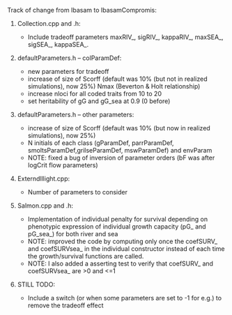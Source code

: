 Track of change from Ibasam to IbasamCompromis:  

1. Collection.cpp and .h:
	- Include tradeoff parameters maxRIV_, sigRIV_, kappaRIV_, maxSEA_, sigSEA_, kappaSEA_.
	
2. defaultParameters.h – colParamDef:
	- new parameters for tradeoff
	- increase of size of Scorff (default was 10% (but not in realized simulations), now 25%) Nmax (Beverton & Holt relationship) 
	- increase nloci for all coded traits from 10 to 20
	- set heritability of gG and gG_sea at 0.9 (0 before)
	
3. defaultParameters.h – other parameters: 
	- increase of size of Scorff (default was 10% (but now in realized simulations), now 25%) 
	- N initials of each class (gParamDef, parrParamDef, smoltsParamDef,grilseParamDef, mswParamDef) and envParam
	- NOTE: fixed a bug of inversion of parameter orders (bF was after logCrit flow parameters)
	
4. Externdlllight.cpp:
	- Number of parameters to consider

5. Salmon.cpp and .h:
	- Implementation of individual penalty for survival depending on phenotypic expression of individual growth capacity (pG_ and pG_sea_) for both river and sea
	- NOTE: improved the code by computing only once the coefSURV_ and coefSURVsea_ in the individual constructor instead of each time the growth/survival functions are called.
	- NOTE: I also added a asserting test to verify that coefSURV_ and coefSURVsea_ are >0 and <=1

6. STILL TODO:
	- Include a switch (or when some parameters are set to -1 for e.g.) to remove the tradeoff effect

